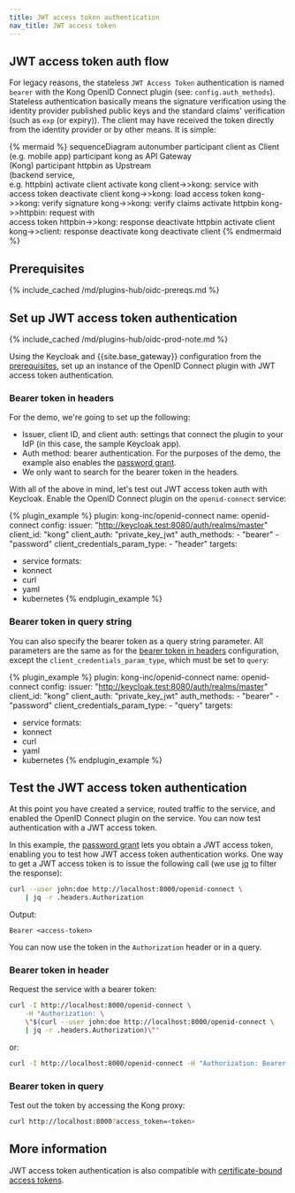 ```yaml
---
title: JWT access token authentication
nav_title: JWT access token
---
```


## JWT access token auth flow

For legacy reasons, the stateless `JWT Access Token` authentication is named `bearer` with the Kong
OpenID Connect plugin (see: `config.auth_methods`). Stateless authentication basically means
the signature verification using the identity provider published public keys and the standard
claims' verification (such as `exp` (or expiry)). The client may have received the token directly
from the identity provider or by other means. It is simple:

<!--vale off-->
{% mermaid %}
sequenceDiagram
    autonumber
    participant client as Client <br>(e.g. mobile app)
    participant kong as API Gateway <br>(Kong)
    participant httpbin as Upstream <br>(backend service,<br> e.g. httpbin)
    activate client
    activate kong
    client->>kong: service with<br>access token
    deactivate client
    kong->>kong: load access token
    kong->>kong: verify signature
    kong->>kong: verify claims
    activate httpbin
    kong->>httpbin: request with<br>access token
    httpbin->>kong: response
    deactivate httpbin
    activate client
    kong->>client: response
    deactivate kong
    deactivate client
{% endmermaid %}
<!--vale on-->

## Prerequisites

{% include_cached /md/plugins-hub/oidc-prereqs.md %}

## Set up JWT access token authentication

{% include_cached /md/plugins-hub/oidc-prod-note.md %}

Using the Keycloak and {{site.base_gateway}} configuration from the [prerequisites](#prerequisites), 
set up an instance of the OpenID Connect plugin with JWT access token authentication.

### Bearer token in headers

For the demo, we're going to set up the following:
* Issuer, client ID, and client auth: settings that connect the plugin to your IdP (in this case, the sample Keycloak app).
* Auth method: bearer authentication. 
For the purposes of the demo, the example also enables the
[password grant](/hub/kong-inc/openid-connect/how-to/authentication/password-grant/).
* We only want to search for the bearer token in the headers.

With all of the above in mind, let's test out JWT access token auth with Keycloak. 
Enable the OpenID Connect plugin on the `openid-connect` service:

<!-- vale off-->
{% plugin_example %}
plugin: kong-inc/openid-connect
name: openid-connect
config:
  issuer: "http://keycloak.test:8080/auth/realms/master"
  client_id: "kong"
  client_auth: "private_key_jwt"
  auth_methods:
    - "bearer"
    - "password"
  client_credentials_param_type: 
    - "header"
targets:
  - service
formats:
  - konnect
  - curl
  - yaml
  - kubernetes
{% endplugin_example %}
<!--vale on -->

### Bearer token in query string 

You can also specify the bearer token as a query string parameter. 
All parameters are the same as for the 
[bearer token in headers](#bearer-token-in-headers) configuration,
except the `client_credentials_param_type`, which must be set to `query`:

<!-- vale off-->
{% plugin_example %}
plugin: kong-inc/openid-connect
name: openid-connect
config:
  issuer: "http://keycloak.test:8080/auth/realms/master"
  client_id: "kong"
  client_auth: "private_key_jwt"
  auth_methods:
    - "bearer"
    - "password"
  client_credentials_param_type: 
    - "query"
targets:
  - service
formats:
  - konnect
  - curl
  - yaml
  - kubernetes
{% endplugin_example %}
<!--vale on -->

## Test the JWT access token authentication

At this point you have created a service, routed traffic to the service, and 
enabled the OpenID Connect plugin on the service. You can now test authentication with a JWT access token.

In this example, the [password grant](/hub/kong-inc/openid-connect/how-to/authentication/password-grant/) 
lets you obtain a JWT access token, enabling you to test how JWT access token authentication works. 
One way to get a JWT access token is to issue the following call 
(we use [jq](https://stedolan.github.io/jq/) to filter the response):

```bash
curl --user john:doe http://localhost:8000/openid-connect \
    | jq -r .headers.Authorization
```

Output:
```
Bearer <access-token>
```

You can now use the token in the `Authorization` header or in a query.

### Bearer token in header
Request the service with a bearer token:

```sh
curl -I http://localhost:8000/openid-connect \
    -H "Authorization: \
    \"$(curl --user john:doe http://localhost:8000/openid-connect \
    | jq -r .headers.Authorization)\""
```

or:
```sh
curl -I http://localhost:8000/openid-connect -H "Authorization: Bearer <access-token>"
```

### Bearer token in query

Test out the token by accessing the Kong proxy:

```bash
curl http://localhost:8000?access_token=<token>
```

## More information

JWT access token authentication is also compatible with [certificate-bound access tokens](/hub/kong-inc/openid-connect/how-to/cert-bound-access-tokens/).